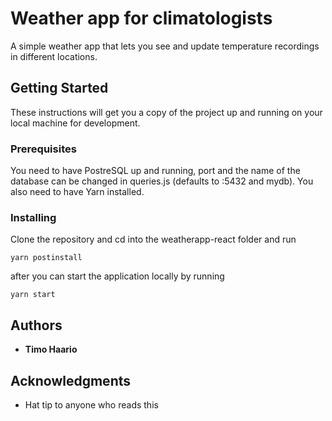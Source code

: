 # Weather app for climatologists

A simple weather app that lets you see and update temperature recordings in different locations.

## Getting Started

These instructions will get you a copy of the project up and running on your local machine for development.

### Prerequisites

You need to have PostreSQL up and running, port and the name of the database can be changed in queries.js (defaults to :5432 and mydb).
You also need to have Yarn installed.

### Installing

Clone the repository and cd into the weatherapp-react folder and run

```
yarn postinstall
```

after you can start the application locally by running

```
yarn start
```

## Authors

* **Timo Haario**

## Acknowledgments

* Hat tip to anyone who reads this
  